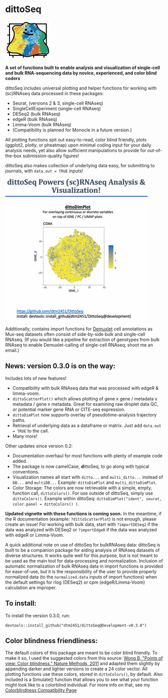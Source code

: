 # dittoSeq

![Logo](Vignette/dittoLogo_mini.png)

**A set of functions built to enable analysis and visualization of single-cell and bulk RNA-sequencing data by novice, experienced, and color blind coders**

dittoSeq includes universal plotting and helper functions for working with (sc)RNAseq data processed in these packages:

- Seurat, (versions 2 & 3, single-cell RNAseq)
- SingleCellExperiment (single-cell RNAseq)
- DESeq2 (bulk RNAseq)
- edgeR (bulk RNAseq)
- Limma-Voom (bulk RNAseq)
- (Compatibility is planned for Monocle in a future version.)

All plotting functions spit out easy-to-read, color blind friendly, plots (ggplot2, plotly, or pheatmap) upon minimal coding input for your daily analysis needs, yet also allow sufficient manipulations to provide for out-of-the-box submission-quality figures!

dittoSeq also makes collection of underlying data easy, for submitting to journals, with `data.out = TRUE` inputs!

![Overview](Vignette/dittoSeq.gif)

Additionally, contains import functions for [Demuxlet](https://github.com/statgen/demuxlet) cell annotations as Mux-seq datasets often consist of side-by-side bulk and single-cell RNAseq.  (If you would like a pipeline for extraction of genotypes from bulk RNAseq to enable Demuxlet-calling of single-cell RNAseq, shoot me an email.)

## News: version 0.3.0 is on the way:

Includes lots of new features!

  - Compatibility with bulk RNAseq data that was processed with edgeR & limma-voom.
  - `dittoScatterPlot()` which allows plotting of gene x gene / metadata x metadata / gene x metadata.  Great for examining raw droplet data QC, or potential marker gene RNA or CITE-seq expression.
  - `dittoDimPlot` now supports overlay of pseudotime-analysis trajectory paths.
  - Retrieval of underlying data as a dataframe or matrix.  Just add `data.out = TRUE` to the call.
  - Many more!

Other updates since version 0.2:

- Documentation overhaul for most functions with plenty of example code added.
- The package is now camelCase, **d**ittoSeq, to go along with typical conventions.
- Visualization names all start with `ditto...` and `multi_ditto...` instead of `DB...` and `multiDB...` Example: `dittoDimPlot` and `multi_dittoDimPlot`.
- Color Storage: The colors are now retrievable with a simple, empty, function call, `dittoColors()`.  For use outside of dittoSeq, simply use `dittoColors()`.  Example within dittoSeq: `dittoDimPlot("ident", seurat, color.panel = dittoColors() )`.

**Updated vignette with these functions is coming soon.** In the meantime, if the R documentation (example: `?dittoScatterPlot`) is not enough, please create an issue!  For working with bulk data, start with `?importDESeq2` if the data was analyzed with DESeq2 or `?importEdgeR` if the data was analyzed with edgeR or Limma-Voom.

A quick additional note on use of dittoSeq for bulkRNAseq data: dittoSeq is built to be a companion package for aiding analysis of RNAseq datasets of diverse structures. It works quite well for this purpose, but is not meant to be used as the main tool for data-processing and normalization. Inclusion of automatic normalization of bulk RNAseq data in import functions is provided for ease-of-use, but it is the responsibility of the user to provide properly normalized data (to the `normalized.data` inputs of import functions) when the default settings for rlog (DESeq2) or cpm (edgeR/Limma-Voom) calculation are improper.

## To install:

To install the version 0.3.0, run:

```
devtools::install_github("dtm2451/dittoSeq@Development-v0.3.0")
```

## Color blindness friendliness:

The default colors of this package are meant to be color blind friendly.  To make it so, I used the suggested colors from this source: [Wong B, "Points of view: Color blindness." Nature Methods, 2011](https://www.nature.com/articles/nmeth.1618) and adapted them slightly by appending darker and lighter versions to create a 24 color vector. All plotting functions use these colors, stored in `dittoColors()`, by default. Also included is a Simulate() function that allows you to see what your function might look like to a colorblind individual. For more info on that, see my [Colorblindness Compatibility Page](ColorblindCompatibility)
